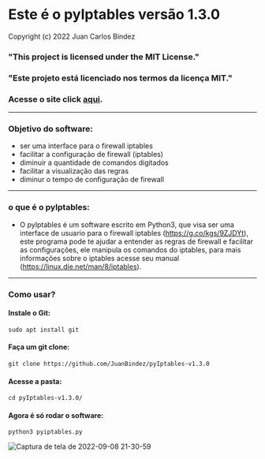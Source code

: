 # Este é o pyIptables versão 1.3.0

Copyright (c) 2022 Juan Carlos Bindez

### "This project is licensed under the MIT License."

### "Este projeto está licenciado nos termos da licença MIT."

### Acesse o site click __[aqui](https://juanbindez.github.io/site.pyIptables/index.html)__.

----------
### Objetivo do software:

- ser uma interface para o firewall iptables
- facilitar a configuração de firewall (iptables)
- diminuir a quantidade de comandos digitados
- facilitar a visualização das regras
- diminur o tempo de configuração de firewall
----------
### o que é o pyIptables:

- O pyIptables é um software escrito em Python3, que visa ser uma interface de usuario para o firewall iptables (https://g.co/kgs/9ZJDYt), este programa pode te  ajudar a entender as regras de firewall e facilitar as configurações, ele manipula os comandos do iptables, para mais informações sobre o iptables acesse seu manual (https://linux.die.net/man/8/iptables).
----------
### Como usar?

#### Instale o Git:

    sudo apt install git

#### Faça um git clone:

    git clone https://github.com/JuanBindez/pyIptables-v1.3.0
    
#### Acesse a pasta:

    cd pyIptables-v1.3.0/
    
#### Agora é só rodar o software:

    python3 pyiptables.py
    
![Captura de tela de 2022-09-08 21-30-59](https://user-images.githubusercontent.com/79322362/189248390-c454dfaa-0253-481b-80b6-2c455d43f44e.png)
